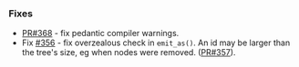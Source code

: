 
### Fixes

- [PR#368](https://github.com/biojppm/rapidyaml/pull/368) - fix pedantic compiler warnings.
- Fix [#356](https://github.com/biojppm/rapidyaml/issues/356) - fix overzealous check in `emit_as()`. An id may be larger than the tree's size, eg when nodes were removed.
([PR#357](https://github.com/biojppm/rapidyaml/pull/357)).

